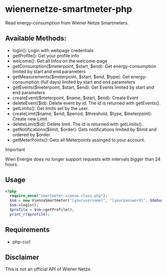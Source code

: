 # wienernetze-smartmeter-php
Read energy-consumption from Wiener Netze Smartmeters.

## Available Methods: 

- login(): Login with webpage credentials
- getProfile(): Get your profile info
- welcome(): Get all Infos on the welcome-page
- getConsumption($meterpoint, $start, $end): Get energy-consumption limited by start and end parameters
- getMeasurements($meterpoint, $start, $end, $type): Get energy-consumption (full days) limited by start and end parameters
- getEvents($meterpoint, $start, $end): Get Events limited by start and end parameters
- createEvent($meterpoint, $name, $start, $end): Create Event
- deleteEvent($id): Delete event by id. The id is returned with getEvents().
- getLimits(): Get limits set by the user.
- createLimit($name, $end, $period, $threshold, $type, $meterpoint): Create new Limit.
- deleteLimit($id): Delete limit. The id is returned with getLimits().
- getNotifications($limit, $order): Gets notifications limited by $limit and ordered by $order.
- getMeterPoints(): Gets all Meterpoints assinged to your account.


> [!IMPORTANT]  
> Wien Energie does no longer support requests with intervals bigger than 24 hours.


## Usage
```php
<?php 
  require_once("smartmeter-vienna.class.php");
  $sm = new ViennaSmartmeter("[yourusername]", "[yourpassword]", $debug=false);
  $sm->login();
  $profile = $sm->getProfile();
  print_r($profile);
```
## Requirements
- php-curl

## Disclaimer
This is not an official API of Wiener Netze.
